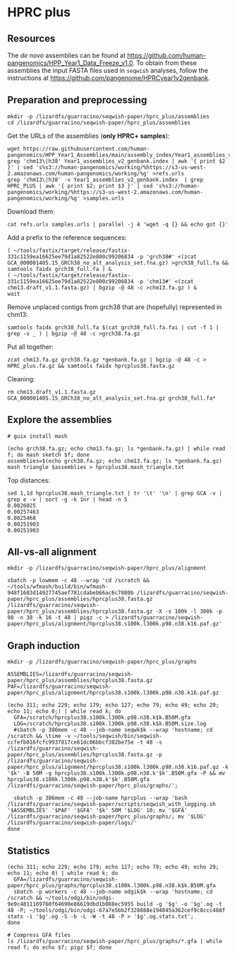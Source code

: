 # HPRC plus

## Resources

The *de novo* assemblies can be found at https://github.com/human-pangenomics/HPP_Year1_Data_Freeze_v1.0.
To obtain from these assemblies the input FASTA files used in `seqwish` analyses, follow the instructions at https://github.com/pangenome/HPRCyear1v2genbank.

## Preparation and preprocessing

```shell
mkdir -p /lizardfs/guarracino/seqwish-paper/hprc_plus/assemblies
cd /lizardfs/guarracino/seqwish-paper/hprc_plus/assemblies
```

Get the URLs of the assemblies (**only HPRC+ samples**):

```shell
wget https://raw.githubusercontent.com/human-pangenomics/HPP_Year1_Assemblies/main/assembly_index/Year1_assemblies_v2_genbank.index
grep 'chm13\|h38' Year1_assemblies_v2_genbank.index | awk '{ print $2 }' | sed 's%s3://human-pangenomics/working/%https://s3-us-west-2.amazonaws.com/human-pangenomics/working/%g' >refs.urls
grep 'chm13\|h38' -v Year1_assemblies_v2_genbank.index  | grep HPRC_PLUS | awk '{ print $2; print $3 }' | sed 's%s3://human-pangenomics/working/%https://s3-us-west-2.amazonaws.com/human-pangenomics/working/%g' >samples.urls
```

Download them:

```shell
cat refs.urls samples.urls | parallel -j 4 'wget -q {} && echo got {}'
```

Add a prefix to the reference sequences:

```shell
( ~/tools/fastix/target/release/fastix-331c1159ea16625ee79d1a82522e800c99206834 -p 'grch38#' <(zcat GCA_000001405.15_GRCh38_no_alt_analysis_set.fna.gz) >grch38_full.fa && samtools faidx grch38_full.fa ) &
( ~/tools/fastix/target/release/fastix-331c1159ea16625ee79d1a82522e800c99206834 -p 'chm13#' <(zcat chm13.draft_v1.1.fasta.gz) | bgzip -@ 48 -c >chm13.fa.gz ) &
wait
```

Remove unplaced contigs from grch38 that are (hopefully) represented in chm13:

```shell
samtools faidx grch38_full.fa $(cat grch38_full.fa.fai | cut -f 1 | grep -v _ ) | bgzip -@ 48 -c >grch38.fa.gz
```

Put all together:

```shell
zcat chm13.fa.gz grch38.fa.gz *genbank.fa.gz | bgzip -@ 48 -c > HPRC_plus.fa.gz && samtools faidx hprcplus38.fasta.gz
```

Cleaning:

```shell
rm chm13.draft_v1.1.fasta.gz GCA_000001405.15_GRCh38_no_alt_analysis_set.fna.gz grch38_full.fa*
```

## Explore the assemblies

```shell
# guix install mash

(echo grch38.fa.gz; echo chm13.fa.gz; ls *genbank.fa.gz) | while read f; do mash sketch $f; done
assemblies=$(echo grch38.fa.gz; echo chm13.fa.gz; ls *genbank.fa.gz)
mash triangle $assemblies > hprcplus38.mash_triangle.txt
```

Top distances:

```shell
sed 1,1d hprcplus38.mash_triangle.txt | tr '\t' '\n' | grep GCA -v | grep e -v | sort -g -k 1nr | head -n 5
0.0026025
0.00257463
0.0025468
0.00251903
0.00251903
```

## All-vs-all alignment

```shell
mkdir -p /lizardfs/guarracino/seqwish-paper/hprc_plus/alignment

sbatch -p lowmem -c 48 --wrap 'cd /scratch && ~/tools/wfmash/build/bin/wfmash-948f1683d14927745aef781cdabeb66ac6c7880b /lizardfs/guarracino/seqwish-paper/hprc_plus/assemblies/hprcplus38.fasta.gz /lizardfs/guarracino/seqwish-paper/hprc_plus/assemblies/hprcplus38.fasta.gz -X -s 100k -l 300k -p 98 -n 38 -k 16 -t 48 | pigz -c > /lizardfs/guarracino/seqwish-paper/hprc_plus/alignment/hprcplus38.s100k.l300k.p98.n38.k16.paf.gz'
```

## Graph induction

```shell
mkdir -p /lizardfs/guarracino/seqwish-paper/hprc_plus/graphs

ASSEMBLIES=/lizardfs/guarracino/seqwish-paper/hprc_plus/assemblies/hprcplus38.fasta.gz
PAF=/lizardfs/guarracino/seqwish-paper/hprc_plus/alignment/hprcplus38.s100k.l300k.p98.n38.k16.paf.gz

(echo 311; echo 229; echo 179; echo 127; echo 79; echo 49; echo 29; echo 11; echo 0;) | while read k; do
  GFA=/scratch/hprcplus38.s100k.l300k.p98.n38.k$k.B50M.gfa
  LOG=/scratch/hprcplus38.s100k.l300k.p98.n38.k$k.B50M.size.log
  #sbatch -p 386mem -c 48 --job-name seqwk$k --wrap 'hostname; cd /scratch && \time -v ~/tools/seqwish/bin/seqwish-ccfefb016fcfc9937817ce61dc06bbcf382be75e -t 48 -s /lizardfs/guarracino/seqwish-paper/hprc_plus/assemblies/hprcplus38.fasta.gz -p /lizardfs/guarracino/seqwish-paper/hprc_plus/alignment/hprcplus38.s100k.l300k.p98.n38.k16.paf.gz -k '$k' -B 50M -g hprcplus38.s100k.l300k.p98.n38.k'$k'.B50M.gfa -P && mv hprcplus38.s100k.l300k.p98.n38.k'$k'.B50M.gfa /lizardfs/guarracino/seqwish-paper/hprc_plus/graphs/';
  
  sbatch -p 386mem -c 48 --job-name hprcplus --wrap 'bash /lizardfs/guarracino/seqwish-paper/scripts/seqwish_with_logging.sh '$ASSEMBLIES' '$PAF' '$GFA' '$k' 50M '$LOG' 10; mv '$GFA' /lizardfs/guarracino/seqwish-paper/hprc_plus/graphs/; mv '$LOG' /lizardfs/guarracino/seqwish-paper/logs/'
done
```

## Statistics

```shell
(echo 311; echo 229; echo 179; echo 127; echo 79; echo 49; echo 29; echo 11; echo 0) | while read k; do
  GFA=/lizardfs/guarracino/seqwish-paper/hprc_plus/graphs/hprcplus38.s100k.l300k.p98.n38.k$k.B50M.gfa
  sbatch -p workers -c 48 --job-name odgik$k --wrap 'hostname; cd /scratch && ~/tools/odgi/bin/odgi-9e9c4811169760f64690e86619dbd1b088ec5955 build -g '$g' -o '$g'.og -t 48 -P; ~/tools/odgi/bin/odgi-67a7e5bb2f328888e194845a362cef9c8ccc488f stats -i '$g'.og -S -b -L -W -t 48 -P > '$g'.og.stats.txt';
done

# Compress GFA files
ls /lizardfs/guarracino/seqwish-paper/hprc_plus/graphs/*.gfa | while read f; do echo $f; pigz $f; done
```
